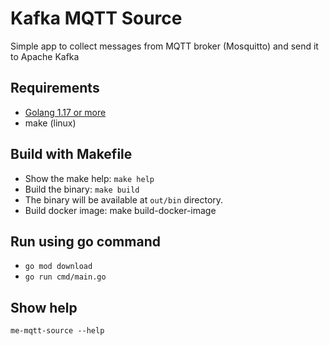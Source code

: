 # Kafka MQTT Source

Simple app to collect messages from MQTT broker (Mosquitto) and send it to Apache Kafka

## Requirements
 - [Golang 1.17 or more](https://go.dev/dl)
 - make (linux)

## Build with Makefile
 - Show the make help: `make help`
 - Build the binary: `make build`
 - The binary will be available at `out/bin` directory.
 - Build docker image: make build-docker-image

## Run using go command
 - `go mod download`
 - `go run cmd/main.go`

## Show help
`me-mqtt-source --help`
